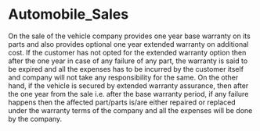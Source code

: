 # Automobile_Sales

On the sale of the vehicle company provides one year base warranty on its parts and also provides 
optional one year extended warranty on additional cost. If the customer has not opted for the 
extended warranty option then after the one year in case of any failure of any part, the warranty is 
said to be expired and all the expenses has to be incurred by the customer itself and company will not 
take any responsibility for the same.
On the other hand, if the vehicle is secured by extended warranty assurance, then after the 
one year from the sale i.e. after the base warranty period, if any failure happens then the affected 
part/parts is/are either repaired or replaced under the warranty terms of the company and all the 
expenses will be done by the company.
